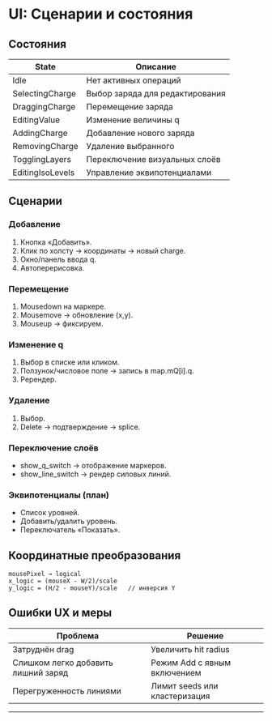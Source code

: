 # UI: Сценарии и состояния

## Состояния
| State | Описание |
|-------|----------|
| Idle | Нет активных операций |
| SelectingCharge | Выбор заряда для редактирования |
| DraggingCharge | Перемещение заряда |
| EditingValue | Изменение величины q |
| AddingCharge | Добавление нового заряда |
| RemovingCharge | Удаление выбранного |
| TogglingLayers | Переключение визуальных слоёв |
| EditingIsoLevels | Управление эквипотенциалами |

## Сценарии

### Добавление
1. Кнопка «Добавить».
2. Клик по холсту → координаты → новый charge.
3. Окно/панель ввода q.
4. Автоперерисовка.

### Перемещение
1. Mousedown на маркере.
2. Mousemove → обновление (x,y).
3. Mouseup → фиксируем.

### Изменение q
1. Выбор в списке или кликом.
2. Ползунок/числовое поле → запись в map.mQ[i].q.
3. Ререндер.

### Удаление
1. Выбор.
2. Delete → подтверждение → splice.

### Переключение слоёв
- show_q_switch → отображение маркеров.
- show_line_switch → рендер силовых линий.

### Эквипотенциалы (план)
- Список уровней.
- Добавить/удалить уровень.
- Переключатель «Показать».

## Координатные преобразования
```
mousePixel → logical
x_logic = (mouseX - W/2)/scale
y_logic = (H/2 - mouseY)/scale   // инверсия Y
```

## Ошибки UX и меры
| Проблема | Решение |
|----------|---------|
| Затруднён drag | Увеличить hit radius |
| Слишком легко добавить лишний заряд | Режим Add с явным включением |
| Перегруженность линиями | Лимит seeds или кластеризация |

---
